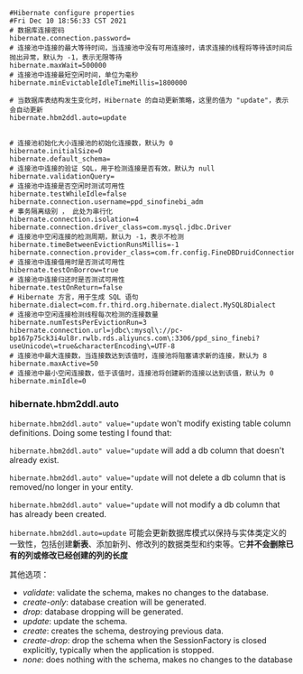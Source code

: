 ```properties
#Hibernate configure properties
#Fri Dec 10 18:56:33 CST 2021
# 数据库连接密码
hibernate.connection.password=
# 连接池中连接的最大等待时间，当连接池中没有可用连接时，请求连接的线程将等待该时间后抛出异常，默认为 -1，表示无限等待
hibernate.maxWait=500000
# 连接池中连接最短空闲时间，单位为毫秒
hibernate.minEvictableIdleTimeMillis=1800000

# 当数据库表结构发生变化时，Hibernate 的自动更新策略，这里的值为 "update"，表示会自动更新
hibernate.hbm2ddl.auto=update


# 连接池初始化大小连接池的初始化连接数，默认为 0
hibernate.initialSize=0
hibernate.default_schema=
# 连接池中连接的验证 SQL，用于检测连接是否有效，默认为 null
hibernate.validationQuery=
# 连接池中连接是否空闲时测试可用性
hibernate.testWhileIdle=false
hibernate.connection.username=ppd_sinofinebi_adm
# 事务隔离级别 ， 此处为串行化
hibernate.connection.isolation=4
hibernate.connection.driver_class=com.mysql.jdbc.Driver
# 连接池中空闲连接的检测周期，默认为 -1，表示不检测
hibernate.timeBetweenEvictionRunsMillis=-1
hibernate.connection.provider_class=com.fr.config.FineDBDruidConnectionProvider
# 连接池中连接借用时是否测试可用性
hibernate.testOnBorrow=true
# 连接池中连接归还时是否测试可用性
hibernate.testOnReturn=false
# Hibernate 方言，用于生成 SQL 语句
hibernate.dialect=com.fr.third.org.hibernate.dialect.MySQL8Dialect
# 连接池中空闲连接检测线程每次检测的连接数量
hibernate.numTestsPerEvictionRun=3
hibernate.connection.url=jdbc\:mysql\://pc-bp167p75ck3i4ul8r.rwlb.rds.aliyuncs.com\:3306/ppd_sino_finebi?useUnicode\=true&characterEncoding\=UTF-8
# 连接池中最大连接数，当连接数达到该值时，连接池将阻塞请求新的连接，默认为 8
hibernate.maxActive=50
# 连接池中最小空闲连接数，低于该值时，连接池将创建新的连接以达到该值，默认为 0
hibernate.minIdle=0
```

### hibernate.hbm2ddl.auto

`hibernate.hbm2ddl.auto" value="update` won't modify existing table column definitions. Doing some testing I found that:

`hibernate.hbm2ddl.auto" value="update` will add a db column that doesn't already exist.

`hibernate.hbm2ddl.auto" value="update` will not delete a db column that is removed/no longer in your entity.

`hibernate.hbm2ddl.auto" value="update` will not modify a db column that has already been created.

`hibernate.hbm2ddl.auto=update` 可能会更新数据库模式以保持与实体类定义的一致性，包括创建**新表**、添加新列、修改列的数据类型和约束等。它**并不会删除已有的列或修改已经创建的列的长度**



其他选项：

- _validate_: validate the schema, makes no changes to the database.
- _create-only_: database creation will be generated.
- _drop_: database dropping will be generated.
- _update_: update the schema.
- _create_: creates the schema, destroying previous data.
- _create-drop_: drop the schema when the SessionFactory is closed explicitly, typically when the application is stopped.
- _none_: does nothing with the schema, makes no changes to the database